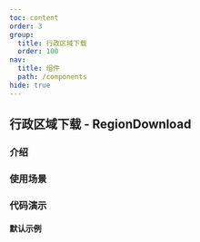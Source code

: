 ```yaml
---
toc: content
order: 3
group:
  title: 行政区域下载
  order: 100
nav:
  title: 组件
  path: /components
hide: true
---
```


## 行政区域下载 - RegionDownload

### 介绍

### 使用场景

### 代码演示

#### 默认示例

<code src="./demos/default.tsx" compact defaultShowCode></code>

<API></API>
